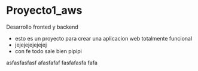 # Proyecto1_aws
Desarrollo fronted y backend
- esto es un proyecto para crear una aplicacion web totalmente funcional 
- jejejejejejejej
- con fe todo sale bien pipipi

asfasfasfasf
afasfafaf
fasfafasfa
fafa
